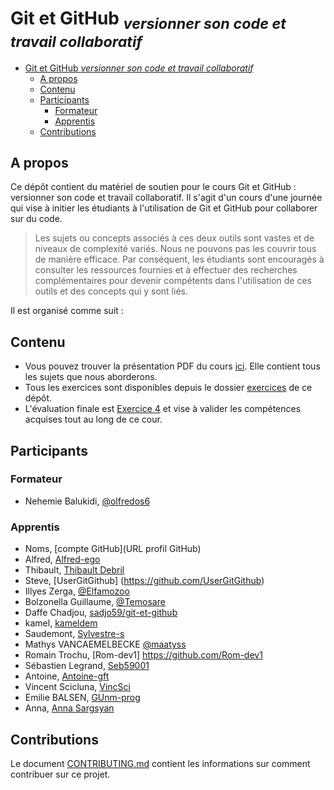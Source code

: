 # Git et GitHub <sub>_*versionner son code et travail collaboratif*_</sub>

- [Git et GitHub _*versionner son code et travail collaboratif*_](#git-et-github-versionner-son-code-et-travail-collaboratif)
  - [A propos](#a-propos)
  - [Contenu](#contenu)
  - [Participants](#participants)
    - [Formateur](#formateur)
    - [Apprentis](#apprentis)
  - [Contributions](#contributions)

## A propos

Ce dépôt contient du matériel de soutien pour le cours Git et GitHub : versionner son code et travail collaboratif. Il s'agit d'un cours d'une journée qui vise à initier les étudiants à l'utilisation de Git et GitHub pour collaborer sur du code.

> Les sujets ou concepts associés à ces deux outils sont vastes et de niveaux de complexité variés. Nous ne pouvons pas les couvrir tous de manière efficace. Par conséquent, les étudiants sont encouragés à consulter les ressources fournies et à effectuer des recherches complémentaires pour devenir compétents dans l'utilisation de ces outils et des concepts qui y sont liés.

Il est organisé comme suit :

## Contenu

- Vous pouvez trouver la présentation PDF du cours [ici](./Git%20et%20Github%20_%20versionner%20son%20code%20et%20travail%20collaboratif.pdf). Elle contient tous les sujets que nous aborderons.
- Tous les exercices sont disponibles depuis le dossier [exercices](./exercices/) de ce dépôt.
- L'évaluation finale est [Exercice 4](./exercices/Git%20et%20Github%20_%20versionner%20son%20code%20et%20travail%20collaboratif-Exercice-4.pdf) et vise à valider les compétences acquises tout au long de ce cour.

## Participants

### Formateur

- Nehemie Balukidi, [@olfredos6](https://github.com/Olfredos6)
### Apprentis

- Noms, [compte GitHub](URL profil GitHub)
- Alfred, [Alfred-ego](https://github.com/Olfredos6)
- Thibault, [Thibault Debril](https://github.com/Zoryger)
- Steve, [UserGitGithub] (https://github.com/UserGitGithub)
- Illyes Zerga, [@Elfamozoo](https://github.com/Elfamozoo)
- Bolzonella Guillaume, [@Temosare](https://github.com/Temosare)
- Daffe Chadjou, [sadjo59/git-et-github](https://github.com/sadjo59/git-et-github)
- kamel, [kameldem](github.com/kameldem)
- Saudemont, [Sylvestre-s](https://github.com/Sylvestre-s)
- Mathys VANCAEMELBECKE [@maatyss](https://github.com/maatyss)
- Romain Trochu, [Rom-dev1] https://github.com/Rom-dev1
- Sébastien Legrand, [Seb59001](https://github.com/Seb59001)
- Antoine, [Antoine-gft](https://github.com/GFT972/)
- Vincent Scicluna, [VincSci](https://github.com/VincSci)
- Emilie BALSEN, [GUnm-prog](https://github.com/Gunm-prog)
- Anna, [Anna Sargsyan](AnnaSarg)

## Contributions

Le document [CONTRIBUTING.md](./CONTRIBUTING.md) contient les informations sur comment contribuer sur ce projet.
